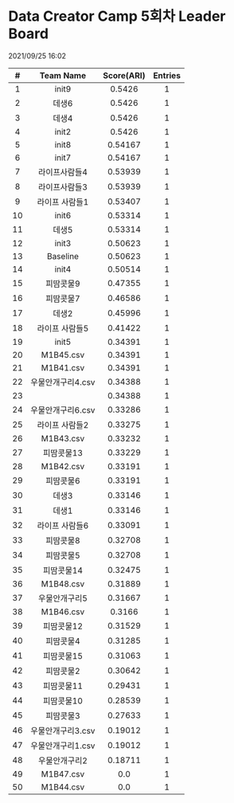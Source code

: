 # Data Creator Camp 5회차 Leader Board
2021/09/25 16:02

|#|Team Name|Score(ARI)|Entries|  
|:---:|:---:|:---:|:---:|  
|1|init9|0.5426|1|  
|2|데생6|0.5426|1|  
|3|데생4|0.5426|1|  
|4|init2|0.5426|1|  
|5|init8|0.54167|1|  
|6|init7|0.54167|1|  
|7|라이프사람들4|0.53939|1|  
|8|라이프사람들3|0.53939|1|  
|9|라이프 사람들1|0.53407|1|  
|10|init6|0.53314|1|  
|11|데생5|0.53314|1|  
|12|init3|0.50623|1|  
|13|Baseline|0.50623|1|  
|14|init4|0.50514|1|  
|15|피땀콧물9|0.47355|1|  
|16|피땀콧물7|0.46586|1|  
|17|데생2|0.45996|1|  
|18|라이프 사람들5|0.41422|1|  
|19|init5|0.34391|1|  
|20|M1B45.csv|0.34391|1|  
|21|M1B41.csv|0.34391|1|  
|22|우물안개구리4.csv|0.34388|1|  
|23||0.34388|1|  
|24|우물안개구리6.csv|0.33286|1|  
|25|라이프 사람들2|0.33275|1|  
|26|M1B43.csv|0.33232|1|  
|27|피땀콧물13|0.33229|1|  
|28|M1B42.csv|0.33191|1|  
|29|피땀콧물6|0.33191|1|  
|30|데생3|0.33146|1|  
|31|데생1|0.33146|1|  
|32|라이프 사람들6|0.33091|1|  
|33|피땀콧물8|0.32708|1|  
|34|피땀콧물5|0.32708|1|  
|35|피땀콧물14|0.32475|1|  
|36|M1B48.csv|0.31889|1|  
|37|우물안개구리5|0.31667|1|  
|38|M1B46.csv|0.3166|1|  
|39|피땀콧물12|0.31529|1|  
|40|피땀콧물4|0.31285|1|  
|41|피땀콧물15|0.31063|1|  
|42|피땀콧물2|0.30642|1|  
|43|피땀콧물11|0.29431|1|  
|44|피땀콧물10|0.28539|1|  
|45|피땀콧물3|0.27633|1|  
|46|우물안개구리3.csv|0.19012|1|  
|47|우물안개구리1.csv|0.19012|1|  
|48|우물안개구리2|0.18711|1|  
|49|M1B47.csv|0.0|1|  
|50|M1B44.csv|0.0|1|  
